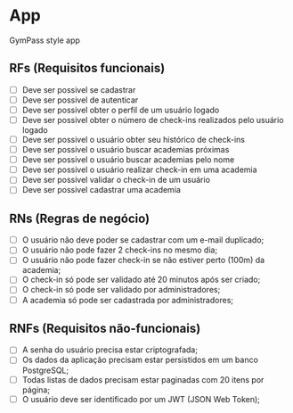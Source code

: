 # App

GymPass style app

## RFs (Requisitos funcionais)

- [ ] Deve ser possivel se cadastrar
- [ ] Deve ser possivel de autenticar
- [ ] Deve ser possivel obter o perfil de um usuário logado
- [ ] Deve ser possivel obter o número de check-ins realizados pelo usuário logado
- [ ] Deve ser possivel o usuário obter seu histórico de check-ins
- [ ] Deve ser possivel o usuário buscar academias próximas
- [ ] Deve ser possivel o usuário buscar academias pelo nome
- [ ] Deve ser possivel o usuário realizar check-in em uma academia
- [ ] Deve ser possivel validar o check-in de um usuário
- [ ] Deve ser possivel cadastrar uma academia

## RNs (Regras de negócio)

- [ ] O usuário não deve poder se cadastrar com um e-mail duplicado;
- [ ] O usuário não pode fazer 2 check-ins no mesmo dia;
- [ ] O usuário não pode fazer check-in se não estiver perto (100m) da academia;
- [ ] O check-in só pode ser validado até 20 minutos após ser criado;
- [ ] O check-in só pode ser validado por administradores;
- [ ] A academia só pode ser cadastrada por administradores;

## RNFs (Requisitos não-funcionais)

- [ ] A senha do usuário precisa estar criptografada;
- [ ] Os dados da aplicação precisam estar persistidos em um banco PostgreSQL;
- [ ] Todas listas de dados precisam estar paginadas com 20 itens por página;
- [ ] O usuário deve ser identificado por um JWT (JSON Web Token);
